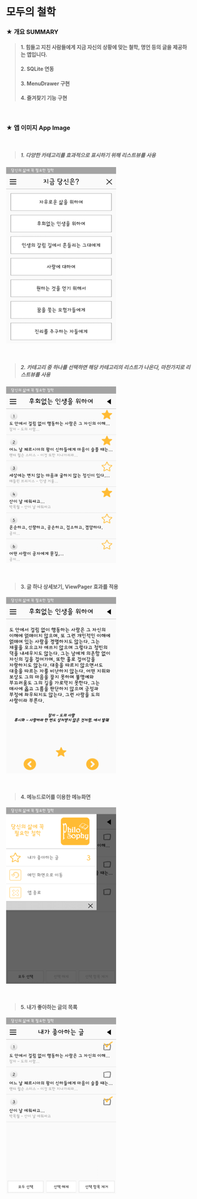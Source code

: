 # 모두의 철학

### ★ 개요 SUMMARY
 > #### 1. 힘들고 지친 사람들에게 지금 자신의 상황에 맞는 철학, 명언 등의 글을 제공하는 앱입니다.
 > #### 2. SQLite 연동
 > #### 3. MenuDrawer 구현
 > #### 4. 즐겨찾기 기능 구현

<br />

### ★ 앱 이미지 App Image

<br />

 > ##### 1. 다양한 카테고리를 효과적으로 표시하기 위해 리스트뷰를 사용
<img src="./app/src/main/res/drawable/markdown/image1.png" width="300px" height="480px"></img>


<br />

 > ##### 2. 카테고리 중 하나를 선택하면 해당 카테고리의 리스트가 나온다, 마찬가지로 리스트뷰를 사용
<img src="./app/src/main/res/drawable/markdown/image2.png" width="300px" height="480px"></img>

<br />

 > #### 3. 글 하나 상세보기, ViewPager 효과를 적용
<img src="./app/src/main/res/drawable/markdown/image3.png" width="300px" height="480px"></img>

<br />

 > #### 4. 메뉴드로어를 이용한 메뉴화면
<img src="./app/src/main/res/drawable/markdown/image6.png" width="300px" height="480px"></img>

<br />

 > #### 5. 내가 좋아하는 글의 목록
<img src="./app/src/main/res/drawable/markdown/image7.png" width="300px" height="480px"></img>
